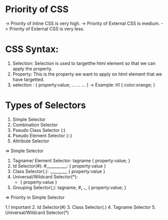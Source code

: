 # Priority of CSS

-> Priority of Inline CSS is very high.
-> Priority of External CSS is medium.
-> Priority of External CSS is very less.

# CSS Syntax:

1. Selection: Selection is used to targetthe html element so that we can apply the property.
2. Property: This is the property we want to apply on html element that we have targetted.
3. selection : {
   property:value;
   ...
   ...
   ...
   }
   -> Example:
   h1 {
   color:orange;
   }

# Types of Selectors

1. Simple Selector
2. Combination Selector
3. Pseudo Class Selector (:)
4. Pseudo Element Selector (::)
5. Attribute Selector

=> Simple Selector

1. Tagname/ Element Selector:
    tagname {
        property:value;
    }
2. Id Selector(#):
    #__________: {
        property:value
    }
3. Class Selector(.):
    .________ {
        property:value
    }
4. Universal/Wildcard Selector(*):
    * {
        property:value
    }
5. Grouping Selector(,):
    tagname, #______, ._______ {
        property:value;
    }

=> Priority in Simple Selector

1.! important
2. Id Selector(#)
3. Class Selector(.)
4. Tagname Selector
5. Universal/Wildcard Selector(*)
